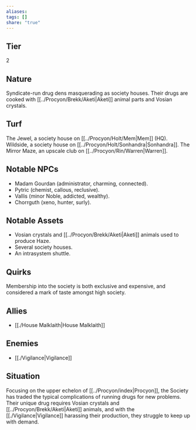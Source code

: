 ```yaml
---
aliases: 
tags: []
share: "true"
---
```

## Tier
2

## Nature
Syndicate-run drug dens masquerading as society houses. Their drugs are cooked with [[../Procyon/Brekk/Aketi|Aketi]] animal parts and Vosian crystals.

## Turf
The Jewel, a society house on [[../Procyon/Holt/Mem|Mem]] (HQ). Wildside, a society house on [[../Procyon/Holt/Sonhandra|Sonhandra]]. The Mirror Maze, an upscale club on [[../Procyon/Rin/Warren|Warren]].

## Notable NPCs
- Madam Gourdan (administrator, charming, connected).
- Pytric (chemist, callous, reclusive).
- Vallis (minor Noble, addicted, wealthy).
- Chorrguth (xeno, hunter, surly).

## Notable Assets
- Vosian crystals and [[../Procyon/Brekk/Aketi|Aketi]] animals used to produce Haze.
- Several society houses.
- An intrasystem shuttle.

## Quirks
Membership into the society is both exclusive and expensive, and considered a mark of taste amongst high society.

## Allies
- [[./House Malklaith|House Malklaith]]

## Enemies
- [[./Vigilance|Vigilance]]

## Situation
Focusing on the upper echelon of [[../Procyon/index|Procyon]], the Society has traded the typical complications of running drugs for new problems. Their unique drug requires Vosian crystals and [[../Procyon/Brekk/Aketi|Aketi]] animals, and with the [[./Vigilance|Vigilance]] harassing their production, they struggle to keep up with demand.
